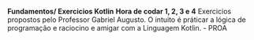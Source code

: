 **Fundamentos/ Exercicios Kotlin**
**Hora de codar 1, 2, 3 e 4**
Exercicios propostos pelo Professor Gabriel Augusto. O intuito é práticar a lógica de programação e raciocino e amigar com a Linguagem Kotlin. - PROA
